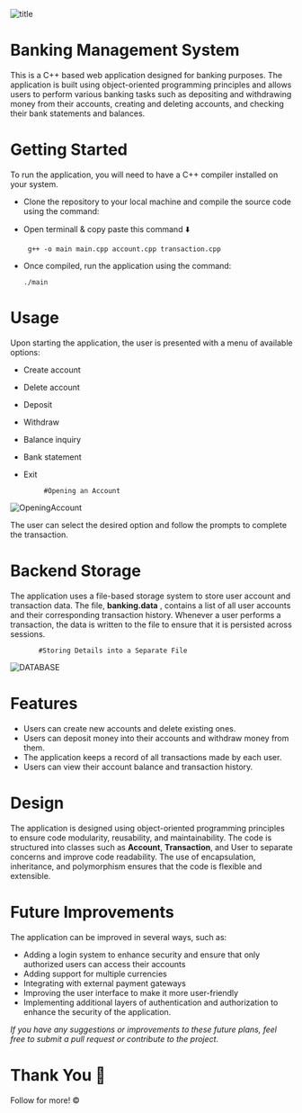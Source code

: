 
 ![title](https://user-images.githubusercontent.com/112396675/200484557-167382b4-aa38-4d1d-aa12-ba1dd2eaae59.png)

# Banking Management System
This is a C++ based web application designed for banking purposes. The application is built using object-oriented programming principles and allows users to perform various banking tasks such as depositing and withdrawing money from their accounts, creating and deleting accounts, and checking their bank statements and balances.

# Getting Started
To run the application, you will need to have a C++ compiler installed on your system. 
- Clone the repository to your local machine and compile the source code using the command:
- Open terminall & copy paste this command ⬇️

       g++ -o main main.cpp account.cpp transaction.cpp
   
- Once compiled, run the application using the command:

      ./main
   
# Usage
Upon starting the application, the user is presented with a menu of available options:

- Create account
- Delete account 
- Deposit
- Withdraw
- Balance inquiry
- Bank statement
- Exit

           #Opening an Account
![OpeningAccount](https://user-images.githubusercontent.com/112396675/200481817-ac4525fb-66a4-4a29-b190-b36e30f72485.png)

The user can select the desired option and follow the prompts to complete the transaction.

# Backend Storage
The application uses a file-based storage system to store user account and transaction data. The file, <b>banking.data</b> , contains a list of all user accounts and their corresponding transaction history. Whenever a user performs a transaction, the data is written to the file to ensure that it is persisted across sessions.

           #Storing Details into a Separate File
![DATABASE](https://user-images.githubusercontent.com/112396675/200481894-308383e5-5bdf-43b0-8b6f-a9751c4dc867.png)


# Features
- Users can create new accounts and delete existing ones.
- Users can deposit money into their accounts and withdraw money from them.
- The application keeps a record of all transactions made by each user.
- Users can view their account balance and transaction history.

# Design
The application is designed using object-oriented programming principles to ensure code modularity, reusability, and maintainability. The code is structured into classes such as **Account**, **Transaction**, and User to separate concerns and improve code readability. The use of encapsulation, inheritance, and polymorphism ensures that the code is flexible and extensible.

# Future Improvements
The application can be improved in several ways, such as:

- Adding a login system to enhance security and ensure that only authorized users can access their accounts
- Adding support for multiple currencies
- Integrating with external payment gateways
- Improving the user interface to make it more user-friendly
- Implementing additional layers of authentication and authorization to enhance the security of the application.

<i>If you have any suggestions or improvements to these future plans, feel free to submit a pull request or contribute to the project.</i>


# Thank You 🤍
Follow for more! ©️
